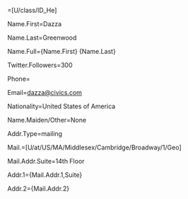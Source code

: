 =[U/class/ID_He]

Name.First=Dazza

Name.Last=Greenwood

Name.Full={Name.First} {Name.Last}

Twitter.Followers=300

Phone=

Email=dazza@civics.com

Nationality=United States of America

Name.Maiden/Other=None

Addr.Type=mailing

Mail.=[U/at/US/MA/Middlesex/Cambridge/Broadway/1/Geo]

Mail.Addr.Suite=14th Floor

Addr.1={Mail.Addr.1,Suite}

Addr.2={Mail.Addr.2}
